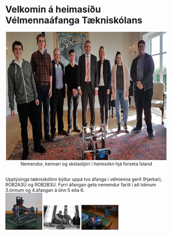 
# Velkomin á heimasíðu Vélmennaáfanga Tækniskólans
<p align="center"> <img width="500" height="400" src="/img/velmenniogforseti.png" alt="Nemendur, kennari og skólastjóri í heimsókn hjá forseta Ísland"><br>
Nemendur, kennari og skólastjóri í heimsókn hjá forseta Ísland</p>
<br>
Upplýsinga tækniskólinn býður uppá tvo áfanga í vélmenna gerð (Þjarkar), ROB2A3U og ROB2B3U. Fyrri áfangan geta nemendur farið í að loknum 3.önnum og 4.áfangan á önn 5 eða 6. 
<div style="float:left;margin-right:5px;">
    <img src="/img/rob2b3u_img.png" style="width:23%">
            <img src="/img/syning_lokaverkefni_rbob_h13_1.png" style="width:23%">
                    <img src="/img/DSC_0004.JPG" style="width:23%">
</div>

